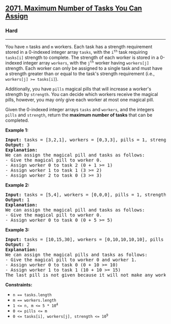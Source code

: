 ### <h2><a href="https://leetcode.com/problems/maximum-number-of-tasks-you-can-assign/">2071. Maximum Number of Tasks You Can Assign</a></h2>  
<h3>Hard</h3>  
<hr>  
<div>  
<p>You have <code>n</code> tasks and <code>m</code> workers. Each task has a strength requirement stored in a 0-indexed integer array <code>tasks</code>, with the <code>i<sup>th</sup></code> task requiring <code>tasks[i]</code> strength to complete. The strength of each worker is stored in a 0-indexed integer array <code>workers</code>, with the <code>j<sup>th</sup></code> worker having <code>workers[j]</code> strength. Each worker can only be assigned to a single task and must have a strength greater than or equal to the task's strength requirement (i.e., <code>workers[j] >= tasks[i]</code>).</p>

<p>Additionally, you have <code>pills</code> magical pills that will increase a worker's strength by <code>strength</code>. You can decide which workers receive the magical pills, however, you may only give each worker at most one magical pill.</p>

<p>Given the 0-indexed integer arrays <code>tasks</code> and <code>workers</code>, and the integers <code>pills</code> and <code>strength</code>, return the <strong>maximum number of tasks</strong> that can be completed.</p>

<p><strong>Example 1:</strong></p>
<pre>
<strong>Input:</strong> tasks = [3,2,1], workers = [0,3,3], pills = 1, strength = 1  
<strong>Output:</strong> 3  
<strong>Explanation:</strong>  
We can assign the magical pill and tasks as follows:  
- Give the magical pill to worker 0.  
- Assign worker 0 to task 2 (0 + 1 >= 1)  
- Assign worker 1 to task 1 (3 >= 2)  
- Assign worker 2 to task 0 (3 >= 3)
</pre>

<p><strong>Example 2:</strong></p>
<pre>
<strong>Input:</strong> tasks = [5,4], workers = [0,0,0], pills = 1, strength = 5  
<strong>Output:</strong> 1  
<strong>Explanation:</strong>  
We can assign the magical pill and tasks as follows:  
- Give the magical pill to worker 0.  
- Assign worker 0 to task 0 (0 + 5 >= 5)
</pre>

<p><strong>Example 3:</strong></p>
<pre>
<strong>Input:</strong> tasks = [10,15,30], workers = [0,10,10,10,10], pills = 3, strength = 10  
<strong>Output:</strong> 2  
<strong>Explanation:</strong>  
We can assign the magical pills and tasks as follows:  
- Give the magical pill to worker 0 and worker 1.  
- Assign worker 0 to task 0 (0 + 10 >= 10)  
- Assign worker 1 to task 1 (10 + 10 >= 15)  
The last pill is not given because it will not make any worker strong enough for the last task.
</pre>

<p><strong>Constraints:</strong></p>
<ul>
  <li><code>n == tasks.length</code></li>
  <li><code>m == workers.length</code></li>
  <li><code>1 <= n, m <= 5 * 10<sup>4</sup></code></li>
  <li><code>0 <= pills <= m</code></li>
  <li><code>0 <= tasks[i], workers[j], strength <= 10<sup>9</sup></code></li>
</ul>
</div>
